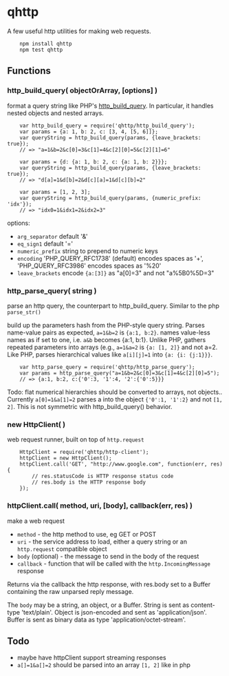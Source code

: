 qhttp
=====


A few useful http utilities for making web requests.

        npm install qhttp
        npm test qhttp


## Functions

### http_build_query( objectOrArray, [options] )

format a query string like PHP's [http_build_query](http://php.net/manual/en/function.http-build-query.php).
In particular, it handles nested objects and nested arrays.

        var http_build_query = require('qhttp/http_build_query');
        var params = {a: 1, b: 2, c: [3, 4, [5, 6]]};
        var queryString = http_build_query(params, {leave_brackets: true});
        // => "a=1&b=2&c[0]=3&c[1]=4&c[2][0]=5&c[2][1]=6"

        var params = {d: {a: 1, b: 2, c: {a: 1, b: 2}}};
        var queryString = http_build_query(params, {leave_brackets: true});
        // => "d[a]=1&d[b]=2&d[c][a]=1&d[c][b]=2"

        var params = [1, 2, 3];
        var queryString = http_build_query(params, {numeric_prefix: 'idx'});
        // => "idx0=1&idx1=2&idx2=3"

options:

- `arg_separator`   default '&'
- `eq_sign1`        default '='
- `numeric_prefix`  string to prepend to numeric keys
- `encoding`        'PHP_QUERY_RFC1738' (default) encodes spaces as '+',
                    'PHP_QUERY_RFC3986' encodes spaces as '%20'
- `leave_brackets`  encode `{a:[3]}` as "a[0]=3" and not "a%5B0%5D=3"


### http_parse_query( string )

parse an http query, the counterpart to http_build_query.  Similar to
the php `parse_str()`

build up the parameters hash from the PHP-style query string.  Parses
name-value pairs as expected, `a=1&b=2` is `{a:1, b:2}`.  names value-less
names as if set to one, i.e. `a&b` becomes {a:1, b:1}.  Unlike PHP, gathers
repeated parameters into arrays (e.g., `a=1&a=2` is `{a: [1, 2]}` and not a=2.
Like PHP, parses hierarchical values like `a[i][j]=1` into `{a: {i: {j:1}}}`.

        var http_parse_query = require('qhttp/http_parse_query');
        var params = http_parse_query("a=1&b=2&c[0]=3&c[1]=4&c[2][0]=5");
        // => {a:1, b:2, c:{'0':3, '1':4, '2':{'0':5}}}

Todo: flat numerical hierarchies should be converted to arrays, not objects..
Currently `a[0]=1&a[1]=2` parses a into the object `{'0':1, '1':2}` and not
`[1, 2]`.  This is not symmetric with http_build_query() behavior.


### new HttpClient( )

web request runner, built on top of `http.request`

        HttpClient = require('qhttp/http-client');
        httpClient = new HttpClient();
        httpClient.call('GET', "http://www.google.com", function(err, res) {
            // res.statusCode is HTTP response status code
            // res.body is the HTTP response body
        });


### httpClient.call( method, uri, [body], callback(err, res) )

make a web request

- `method` - the http method to use, eg GET or POST
- `uri` - the service address to load, either a query string or an `http.request` compatible object
- `body` (optional) - the message to send in the body of the request
- `callback` - function that will be called with the `http.IncomingMessage` response

Returns via the callback the http response, with res.body set to a Buffer
containing the raw unparsed reply message.

The `body` may be a string, an object, or a Buffer.  String is sent as
content-type 'text/plain'.  Object is json-encoded and sent as
'application/json'.  Buffer is sent as binary data as type
'application/octet-stream'.


## Todo

- maybe have httpClient support streaming responses
- `a[]=1&a[]=2` should be parsed into an array `[1, 2]` like in php
